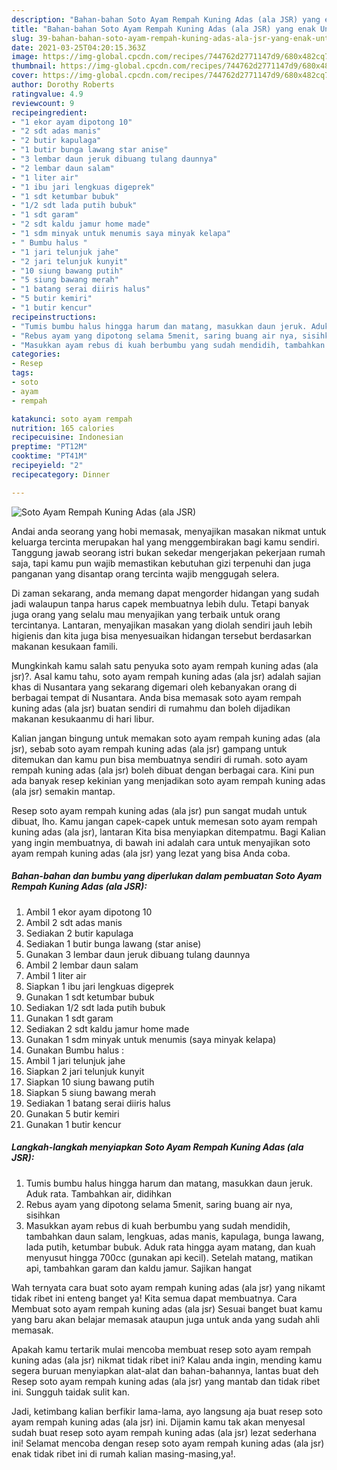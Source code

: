 ```yaml
---
description: "Bahan-bahan Soto Ayam Rempah Kuning Adas (ala JSR) yang enak Untuk Jualan"
title: "Bahan-bahan Soto Ayam Rempah Kuning Adas (ala JSR) yang enak Untuk Jualan"
slug: 39-bahan-bahan-soto-ayam-rempah-kuning-adas-ala-jsr-yang-enak-untuk-jualan
date: 2021-03-25T04:20:15.363Z
image: https://img-global.cpcdn.com/recipes/744762d2771147d9/680x482cq70/soto-ayam-rempah-kuning-adas-ala-jsr-foto-resep-utama.jpg
thumbnail: https://img-global.cpcdn.com/recipes/744762d2771147d9/680x482cq70/soto-ayam-rempah-kuning-adas-ala-jsr-foto-resep-utama.jpg
cover: https://img-global.cpcdn.com/recipes/744762d2771147d9/680x482cq70/soto-ayam-rempah-kuning-adas-ala-jsr-foto-resep-utama.jpg
author: Dorothy Roberts
ratingvalue: 4.9
reviewcount: 9
recipeingredient:
- "1 ekor ayam dipotong 10"
- "2 sdt adas manis"
- "2 butir kapulaga"
- "1 butir bunga lawang star anise"
- "3 lembar daun jeruk dibuang tulang daunnya"
- "2 lembar daun salam"
- "1 liter air"
- "1 ibu jari lengkuas digeprek"
- "1 sdt ketumbar bubuk"
- "1/2 sdt lada putih bubuk"
- "1 sdt garam"
- "2 sdt kaldu jamur home made"
- "1 sdm minyak untuk menumis saya minyak kelapa"
- " Bumbu halus "
- "1 jari telunjuk jahe"
- "2 jari telunjuk kunyit"
- "10 siung bawang putih"
- "5 siung bawang merah"
- "1 batang serai diiris halus"
- "5 butir kemiri"
- "1 butir kencur"
recipeinstructions:
- "Tumis bumbu halus hingga harum dan matang, masukkan daun jeruk. Aduk rata. Tambahkan air, didihkan"
- "Rebus ayam yang dipotong selama 5menit, saring buang air nya, sisihkan"
- "Masukkan ayam rebus di kuah berbumbu yang sudah mendidih, tambahkan daun salam, lengkuas, adas manis, kapulaga, bunga lawang, lada putih, ketumbar bubuk. Aduk rata hingga ayam matang, dan kuah menyusut hingga 700cc (gunakan api kecil). Setelah matang, matikan api, tambahkan garam dan kaldu jamur. Sajikan hangat"
categories:
- Resep
tags:
- soto
- ayam
- rempah

katakunci: soto ayam rempah 
nutrition: 165 calories
recipecuisine: Indonesian
preptime: "PT12M"
cooktime: "PT41M"
recipeyield: "2"
recipecategory: Dinner

---
```



![Soto Ayam Rempah Kuning Adas (ala JSR)](https://img-global.cpcdn.com/recipes/744762d2771147d9/680x482cq70/soto-ayam-rempah-kuning-adas-ala-jsr-foto-resep-utama.jpg)

Andai anda seorang yang hobi memasak, menyajikan masakan nikmat untuk keluarga tercinta merupakan hal yang menggembirakan bagi kamu sendiri. Tanggung jawab seorang istri bukan sekedar mengerjakan pekerjaan rumah saja, tapi kamu pun wajib memastikan kebutuhan gizi terpenuhi dan juga panganan yang disantap orang tercinta wajib menggugah selera.

Di zaman  sekarang, anda memang dapat mengorder hidangan yang sudah jadi walaupun tanpa harus capek membuatnya lebih dulu. Tetapi banyak juga orang yang selalu mau menyajikan yang terbaik untuk orang tercintanya. Lantaran, menyajikan masakan yang diolah sendiri jauh lebih higienis dan kita juga bisa menyesuaikan hidangan tersebut berdasarkan makanan kesukaan famili. 



Mungkinkah kamu salah satu penyuka soto ayam rempah kuning adas (ala jsr)?. Asal kamu tahu, soto ayam rempah kuning adas (ala jsr) adalah sajian khas di Nusantara yang sekarang digemari oleh kebanyakan orang di berbagai tempat di Nusantara. Anda bisa memasak soto ayam rempah kuning adas (ala jsr) buatan sendiri di rumahmu dan boleh dijadikan makanan kesukaanmu di hari libur.

Kalian jangan bingung untuk memakan soto ayam rempah kuning adas (ala jsr), sebab soto ayam rempah kuning adas (ala jsr) gampang untuk ditemukan dan kamu pun bisa membuatnya sendiri di rumah. soto ayam rempah kuning adas (ala jsr) boleh dibuat dengan berbagai cara. Kini pun ada banyak resep kekinian yang menjadikan soto ayam rempah kuning adas (ala jsr) semakin mantap.

Resep soto ayam rempah kuning adas (ala jsr) pun sangat mudah untuk dibuat, lho. Kamu jangan capek-capek untuk memesan soto ayam rempah kuning adas (ala jsr), lantaran Kita bisa menyiapkan ditempatmu. Bagi Kalian yang ingin membuatnya, di bawah ini adalah cara untuk menyajikan soto ayam rempah kuning adas (ala jsr) yang lezat yang bisa Anda coba.

<!--inarticleads1-->

##### Bahan-bahan dan bumbu yang diperlukan dalam pembuatan Soto Ayam Rempah Kuning Adas (ala JSR):

1. Ambil 1 ekor ayam dipotong 10
1. Ambil 2 sdt adas manis
1. Sediakan 2 butir kapulaga
1. Sediakan 1 butir bunga lawang (star anise)
1. Gunakan 3 lembar daun jeruk dibuang tulang daunnya
1. Ambil 2 lembar daun salam
1. Ambil 1 liter air
1. Siapkan 1 ibu jari lengkuas digeprek
1. Gunakan 1 sdt ketumbar bubuk
1. Sediakan 1/2 sdt lada putih bubuk
1. Gunakan 1 sdt garam
1. Sediakan 2 sdt kaldu jamur home made
1. Gunakan 1 sdm minyak untuk menumis (saya minyak kelapa)
1. Gunakan  Bumbu halus :
1. Ambil 1 jari telunjuk jahe
1. Siapkan 2 jari telunjuk kunyit
1. Siapkan 10 siung bawang putih
1. Siapkan 5 siung bawang merah
1. Sediakan 1 batang serai diiris halus
1. Gunakan 5 butir kemiri
1. Gunakan 1 butir kencur




<!--inarticleads2-->

##### Langkah-langkah menyiapkan Soto Ayam Rempah Kuning Adas (ala JSR):

1. Tumis bumbu halus hingga harum dan matang, masukkan daun jeruk. Aduk rata. Tambahkan air, didihkan
1. Rebus ayam yang dipotong selama 5menit, saring buang air nya, sisihkan
1. Masukkan ayam rebus di kuah berbumbu yang sudah mendidih, tambahkan daun salam, lengkuas, adas manis, kapulaga, bunga lawang, lada putih, ketumbar bubuk. Aduk rata hingga ayam matang, dan kuah menyusut hingga 700cc (gunakan api kecil). Setelah matang, matikan api, tambahkan garam dan kaldu jamur. Sajikan hangat




Wah ternyata cara buat soto ayam rempah kuning adas (ala jsr) yang nikamt tidak ribet ini enteng banget ya! Kita semua dapat membuatnya. Cara Membuat soto ayam rempah kuning adas (ala jsr) Sesuai banget buat kamu yang baru akan belajar memasak ataupun juga untuk anda yang sudah ahli memasak.

Apakah kamu tertarik mulai mencoba membuat resep soto ayam rempah kuning adas (ala jsr) nikmat tidak ribet ini? Kalau anda ingin, mending kamu segera buruan menyiapkan alat-alat dan bahan-bahannya, lantas buat deh Resep soto ayam rempah kuning adas (ala jsr) yang mantab dan tidak ribet ini. Sungguh taidak sulit kan. 

Jadi, ketimbang kalian berfikir lama-lama, ayo langsung aja buat resep soto ayam rempah kuning adas (ala jsr) ini. Dijamin kamu tak akan menyesal sudah buat resep soto ayam rempah kuning adas (ala jsr) lezat sederhana ini! Selamat mencoba dengan resep soto ayam rempah kuning adas (ala jsr) enak tidak ribet ini di rumah kalian masing-masing,ya!.

